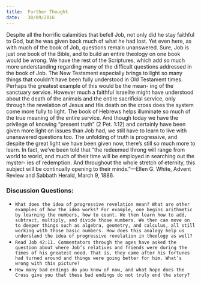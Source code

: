 ```yaml
---
title:  Further Thought
date:   30/09/2016
---
```


Despite all the horrific calamities that befell Job, not only did he stay faithful to God, but he was given back much of what he had lost. Yet even here, as with much of the book of Job, questions remain unanswered. Sure, Job is just one book of the Bible, and to build an entire theology on one book would be wrong. We have the rest of the Scriptures, which add so much more understanding regarding many of the difficult questions addressed in the book of Job. The New Testament especially brings to light so many things that couldn’t have been fully understood in Old Testament times. Perhaps the greatest example of this would be the mean- ing of the sanctuary service. However much a faithful Israelite might have understood about the death of the animals and the entire sacrificial service, only through the revelation of Jesus and His death on the cross does the system come more fully to light. The book of Hebrews helps illuminate so much of the true meaning of the entire service. And though today we have the privilege of knowing “present truth” (2 Pet. 1:12) and certainly have been given more light on issues than Job had, we still have to learn to live with unanswered questions too. The unfolding of truth is progressive, and despite the great light we have been given now, there’s still so much more to learn. In fact, we’ve been told that “the redeemed throng will range from world to world, and much of their time will be employed in searching out the myster- ies of redemption. And throughout the whole stretch of eternity, this subject will be continually opening to their minds.”—Ellen G. White, Advent Review and Sabbath Herald, March 9, 1886.

### Discussion Questions:

- ```What does the idea of progressive revelation mean? What are other examples of how the idea works? For example, one begins arithmetic by learning the numbers, how to count. We then learn how to add, subtract, multiply, and divide those numbers. We then can move on to deeper things such as algebra, geometry, and calculus, all still working with those basic numbers. How does this analogy help us understand the idea of progressive revelation in theology as well?```
- ```Read Job 42:11. Commentators through the ages have asked the question about where Job’s relatives and friends were during the times of his greatest need. That is, they came after his fortunes had turned around and things were going better for him. What’s wrong with this picture?```
- ```How many bad endings do you know of now, and what hope does the Cross give you that these bad endings do not truly end the story?```